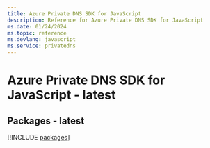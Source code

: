```yaml
---
title: Azure Private DNS SDK for JavaScript
description: Reference for Azure Private DNS SDK for JavaScript
ms.date: 01/24/2024
ms.topic: reference
ms.devlang: javascript
ms.service: privatedns
---
```

# Azure Private DNS SDK for JavaScript - latest
## Packages - latest
[!INCLUDE [packages](private-dns-index.md)]